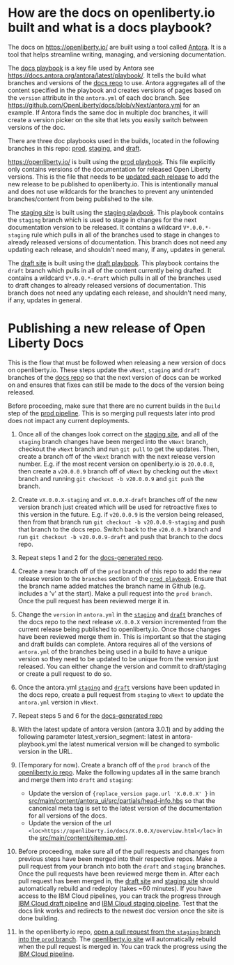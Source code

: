 # How are the docs on openliberty.io built and what is a docs playbook?

The docs on https://openliberty.io/ are built using a tool called [Antora](https://antora.org/). It is a tool that helps streamline writing, managing, and versioning documentation.

The [docs playbook](https://github.com/OpenLiberty/docs-playbook/blob/prod/antora-playbook.yml) is a key file used by Antora see https://docs.antora.org/antora/latest/playbook/. It tells the build what branches and versions of the [docs repo](https://github.com/OpenLiberty/docs) to use. Antora aggregates all of the content specified in the playbook and creates versions of pages based on the `version` attribute in the `antora.yml` of each doc branch. See https://github.com/OpenLiberty/docs/blob/vNext/antora.yml for an example. If Antora finds the same doc in multiple doc branches, it will create a version picker on the site that lets you easily switch between versions of the doc.

There are three doc playbooks used in the builds, located in the following branches in this repo: [prod](https://github.com/OpenLiberty/docs-playbook/blob/prod/antora-playbook.yml), [staging](https://github.com/OpenLiberty/docs-playbook/blob/staging/antora-playbook.yml), and [draft](https://github.com/OpenLiberty/docs-playbook/blob/draft/antora-playbook.yml).

https://openliberty.io/ is built using the [prod playbook](https://github.com/OpenLiberty/docs-playbook/blob/prod/antora-playbook.yml). This file explicitly only contains versions of the documentation for released Open Liberty versions. This is the file that needs to be [updated each release](#publishing-a-new-release-of-open-liberty-docs) to add the new release to be published to openliberty.io. This is intentionally manual and does not use wildcards for the branches to prevent any unintended branches/content from being published to the site.

The [staging site](http://staging-openlibertyio.mybluemix.net/) is built using the [staging playbook](https://github.com/OpenLiberty/docs-playbook/blob/staging/antora-playbook.yml). This playbook contains the `staging` branch which is used to stage in changes for the next documentation version to be released. It contains a wildcard `V*.0.0.*-staging` rule which pulls in all of the branches used to stage in changes to already released versions of documentation. This branch does not need any updating each release, and shouldn't need many, if any, updates in general.

The [draft site](https://draft-openlibertyio.mybluemix.net/) is built using the [draft playbook](https://github.com/OpenLiberty/docs-playbook/blob/draft/antora-playbook.yml). This playbook contains the `draft` branch which pulls in all of the content currently being drafted. It contains a wildcard `V*.0.0.*-draft` which pulls in all of the branches used to draft changes to already released versions of documentation. This branch does not need any updating each release, and shouldn't need many, if any, updates in general.

# Publishing a new release of Open Liberty Docs

This is the flow that must be followed when releasing a new version of docs on openliberty.io. These steps update the `vNext`, `staging` and `draft` branches of the [docs repo](https://github.com/OpenLiberty/docs) so that the next version of docs can be worked on and ensures that fixes can still be made to the docs of the version being released.

Before proceeding, make sure that there are no current builds in the `Build` step of the [prod pipeline](https://cloud.ibm.com/devops/pipelines/fcc7c3e9-9c40-4a58-8a7f-09c08413ab7d?env_id=ibm:yp:us-south). This is so merging pull requests later into prod does not impact any current deployments.

1. Once all of the changes look correct on the [staging site](https://staging-openlibertyio.mybluemix.net/docs/), and all of the `staging` branch changes have been merged into the `vNext` branch, checkout the `vNext` branch and run `git pull` to get the updates. Then, create a branch off of the `vNext` branch with the next release version number. E.g. if the most recent version on openliberty.io is `20.0.0.8`, then create a `v20.0.0.9`  branch off of `vNext` by checking out the `vNext` branch and running `git checkout -b v20.0.0.9` and `git push` the branch.

2. Create `vX.0.0.X-staging` and `vX.0.0.X-draft` branches off of the new version branch just created which will be used for retroactive fixes to this version in the future. E.g. if `v20.0.0.9` is the version being released, then from that branch run `git checkout -b v20.0.0.9-staging` and push that branch to the docs repo. Switch back to the `v20.0.0.9` branch and run `git checkout -b v20.0.0.9-draft` and push that branch to the docs repo.
   
3. Repeat steps 1 and 2 for the [docs-generated repo](https://github.com/OpenLiberty/docs-generated).

4. Create a new branch off of the `prod` branch of this repo to add the new release version to the `branches` section of the [`prod playbook`](https://github.com/OpenLiberty/docs-playbook/blob/prod/antora-playbook.yml). Ensure that the branch name added matches the branch name in Github (e.g. includes a 'v' at the start). Make a pull request into the `prod branch`. Once the pull request has been reviewed merge it in.

5. Change the `version` in `antora.yml` in the [`staging`](https://github.com/OpenLiberty/docs/blob/staging/antora.yml) and [`draft`](https://github.com/OpenLiberty/docs/blob/draft/antora.yml) branches of the docs repo to the next release `vX.0.0.X` version incremented from the current release being published to openliberty.io. Once those changes have been reviewed merge them in. This is important so that the staging and draft builds can complete. Antora requires all of the versions of `antora.yml` of the branches being used in a build to have a unique version so they need to be updated to be unique from the version just released. You can either change the version and commit to draft/staging or create a pull request to do so.

6. Once the antora.yml [`staging`](https://github.com/OpenLiberty/docs/blob/staging/antora.yml) and [`draft`](https://github.com/OpenLiberty/docs/blob/draft/antora.yml) versions have been updated in the docs repo, create a pull request from `staging` to `vNext` to update the `antora.yml` version in `vNext`.

7. Repeat steps 5 and 6 for the [docs-generated repo](https://github.com/OpenLiberty/docs-generated/blob/vNext/antora.yml)

8. With the latest update of antora version (antora 3.0.1) and by adding the following parameter latest_version_segment: latest in antora-playbook.yml the latest numerical version will be changed to symbolic version in the URL.

9. (Temporary for now). Create a branch off of the `prod branch` of the [openliberty.io repo](https://github.com/OpenLiberty/openliberty.io). Make the following updates all in the same branch and merge them into `draft` and `staging`:
  
   * Update the version of `{replace_version page.url 'X.0.0.X' }` in [src/main/content/antora_ui/src/partials/head-info.hbs](https://github.com/OpenLiberty/openliberty.io/blob/staging/src/main/content/antora_ui/src/partials/head-info.hbs) so that the canonical meta tag is set to the latest version of the documentation for all versions of the docs. 
   * Update the version of the url `<loc>https://openliberty.io/docs/X.0.0.X/overview.html</loc>` in the [src/main/content/sitemap.xml](https://github.com/OpenLiberty/openliberty.io/blob/staging/src/main/content/sitemap.xml).

10. Before proceeding, make sure all of the pull requests and changes from previous steps have been merged into their respective repos. Make a pull request from your branch into both the `draft` and `staging` branches. Once the pull requests have been reviewed merge them in. After each pull request has been merged in, the [draft site](https://draft-openlibertyio.mybluemix.net/) and [staging site](https://staging-openlibertyio.mybluemix.net/) should automatically rebuild and redeploy (takes ~60 minutes). If you have access to the IBM Cloud pipelines, you can track the progress through [IBM Cloud draft pipeline](https://cloud.ibm.com/devops/pipelines/3f4abe1b-0c51-4752-ac48-5ed9030f530f?env_id=ibm:yp:us-south) and [IBM Cloud staging pipeline](https://cloud.ibm.com/devops/pipelines/61002d76-1c13-4502-a109-3b794b3f2350?env_id=ibm:yp:us-south). Test that the docs link works and redirects to the newest doc version once the site is done building.

11. In the openliberty.io repo, [open a pull request from the `staging` branch into the `prod` branch](https://github.com/OpenLiberty/openliberty.io/compare/staging?expand=1). The [openliberty.io site](https://openliberty.io/) will automatically rebuild when the pull request is merged in. You can track the progress using the [IBM Cloud pipeline](https://cloud.ibm.com/devops/pipelines/063d397c-febc-4f73-8340-61da6bc775f5?env_id=ibm:yp:us-south).
